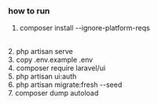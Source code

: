 ### how to run

1. composer install --ignore-platform-reqs
<br>
2. php artisan serve
<br>
3. copy .env.example .env
<br>
4. composer require laravel/ui
<br>
5. php artisan ui:auth
<br>
6. php artisan migrate:fresh --seed
<br>
7. composer dump autoload
